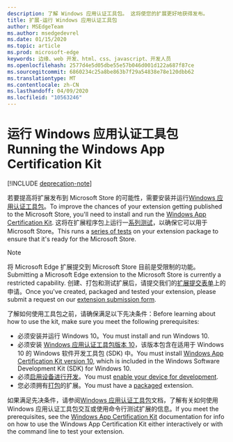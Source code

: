 ```yaml
---
description: 了解 Windows 应用认证工具包。 这将使您的扩展更好地获得发布。
title: 扩展-运行 Windows 应用认证工具包
author: MSEdgeTeam
ms.author: msedgedevrel
ms.date: 01/15/2020
ms.topic: article
ms.prod: microsoft-edge
keywords: 边缘、web 开发、html、css、javascript、开发人员
ms.openlocfilehash: 2577d4e5d05dbe55e57b046d001d122a687f87ce
ms.sourcegitcommit: 6860234c25a8be863b7f29a54838e78e120dbb62
ms.translationtype: MT
ms.contentlocale: zh-CN
ms.lasthandoff: 04/09/2020
ms.locfileid: "10563246"
---
```

# <span data-ttu-id="a99db-105">运行 Windows 应用认证工具包</span><span class="sxs-lookup"><span data-stu-id="a99db-105">Running the Windows App Certification Kit</span></span>  

[!INCLUDE [deprecation-note](../../includes/deprecation-note.md)]  

<span data-ttu-id="a99db-106">若要提高将扩展发布到 Microsoft Store 的可能性，需要安装并运行[Windows 应用认证工具包](https://go.microsoft.com/fwlink/p/?LinkID=309666)。</span><span class="sxs-lookup"><span data-stu-id="a99db-106">To improve the chances of your extension getting published to the Microsoft Store, you'll need to install and run the [Windows App Certification Kit](https://go.microsoft.com/fwlink/p/?LinkID=309666).</span></span>
<span data-ttu-id="a99db-107">这将在扩展程序包上运行一[系列测试](https://docs.microsoft.com/windows/uwp/debug-test-perf/windows-app-certification-kit-tests)，以确保它可以用于 Microsoft Store。</span><span class="sxs-lookup"><span data-stu-id="a99db-107">This runs a [series of tests](https://docs.microsoft.com/windows/uwp/debug-test-perf/windows-app-certification-kit-tests) on your extension package to ensure that it's ready for the Microsoft Store.</span></span>

> [!NOTE]
> <span data-ttu-id="a99db-108">将 Microsoft Edge 扩展提交到 Microsoft Store 目前是受限制的功能。</span><span class="sxs-lookup"><span data-stu-id="a99db-108">Submitting a Microsoft Edge extension to the Microsoft Store is currently a restricted capability.</span></span> <span data-ttu-id="a99db-109">创建、打包和测试扩展后，请提交我们的[扩展提交表单](https://aka.ms/extension-request)上的申请。</span><span class="sxs-lookup"><span data-stu-id="a99db-109">Once you've created, packaged and tested your extension, please submit a request on our [extension submission form](https://aka.ms/extension-request).</span></span>

<span data-ttu-id="a99db-110">了解如何使用工具包之前，请确保满足以下先决条件：</span><span class="sxs-lookup"><span data-stu-id="a99db-110">Before learning about how to use the kit, make sure you meet the following prerequisites:</span></span> 

- <span data-ttu-id="a99db-111">必须安装并运行 Windows 10。</span><span class="sxs-lookup"><span data-stu-id="a99db-111">You must install and run Windows 10.</span></span>
- <span data-ttu-id="a99db-112">必须安装 [Windows 应用认证工具包版本 10](https://go.microsoft.com/fwlink/p/?LinkID=309666)，该版本包含在适用于 Windows 10 的 Windows 软件开发工具包 (SDK) 中。</span><span class="sxs-lookup"><span data-stu-id="a99db-112">You must install [Windows App Certification Kit version 10](https://go.microsoft.com/fwlink/p/?LinkID=309666), which is included in the Windows Software Development Kit (SDK) for Windows 10.</span></span>
- <span data-ttu-id="a99db-113">必须[启用设备进行开发](https://docs.microsoft.com/windows/uwp/get-started/enable-your-device-for-development)。</span><span class="sxs-lookup"><span data-stu-id="a99db-113">You must [enable your device for development](https://docs.microsoft.com/windows/uwp/get-started/enable-your-device-for-development).</span></span>
- <span data-ttu-id="a99db-114">您必须拥有[打包](../packaging.md)的扩展。</span><span class="sxs-lookup"><span data-stu-id="a99db-114">You must have a [packaged](../packaging.md) extension.</span></span>


<span data-ttu-id="a99db-115">如果满足先决条件，请参阅[Windows 应用认证工具包](https://docs.microsoft.com/windows/uwp/debug-test-perf/windows-app-certification-kit#validate-your-windows-app-using-the-windows-app-certification-kit-interactively)文档，了解有关如何使用 Windows 应用认证工具包交互或使用命令行测试扩展的信息。</span><span class="sxs-lookup"><span data-stu-id="a99db-115">If you meet the prerequisites, see the [Windows App Certification Kit](https://docs.microsoft.com/windows/uwp/debug-test-perf/windows-app-certification-kit#validate-your-windows-app-using-the-windows-app-certification-kit-interactively) documentation for info on how to use the Windows App Certification Kit either interactively or with the command line to test your extension.</span></span>

